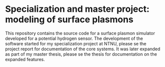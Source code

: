 # Specialization and master project: modeling of surface plasmons

This repository contains the source code for a surface plasmon simulator developed for a potential hydrogen sensor.
The development of the software started for my specialization project at NTNU, please se the project report for documentation of the core systems.
It was later expanded as part of my master thesis, please se the thesis for documentation on the expanded features.